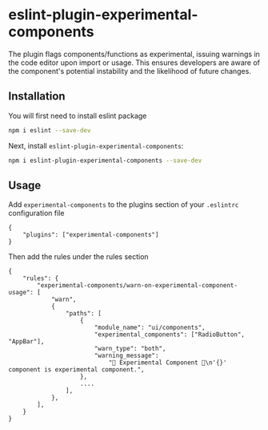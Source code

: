 # eslint-plugin-experimental-components

The plugin flags components/functions as experimental, issuing warnings in the code editor upon import or usage. This ensures developers are aware of the component's potential instability and the likelihood of future changes.

## Installation

You will first need to install eslint package

```bash
npm i eslint --save-dev
```

Next, install `eslint-plugin-experimental-components`:

```bash
npm i eslint-plugin-experimental-components --save-dev
```

## Usage

Add `experimental-components` to the plugins section of your `.eslintrc` configuration file

```jsonc
{
    "plugins": ["experimental-components"]
}
```

Then add the rules under the rules section

```jsonc
{
    "rules": {
        "experimental-components/warn-on-experimental-component-usage": [
			"warn",
			{
				"paths": [
					{
						"module_name": "ui/components",
						"experimental_components": ["RadioButton", "AppBar"],
						"warn_type": "both",
						"warning_message":
							"🔔 Experimental Component 🔔\n'{}' component is experimental component.",
					},
                    ....
				],
			},
		],
    }
}
```
